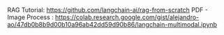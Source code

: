 RAG Tutorial: https://github.com/langchain-ai/rag-from-scratch
PDF - Image Process : https://colab.research.google.com/gist/alejandro-ao/47db0b8b9d00b10a96ab42dd59d90b86/langchain-multimodal.ipynb